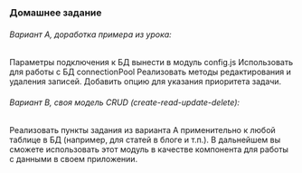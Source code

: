 ### Домашнее задание

###### Вариант А, доработка примера из урока:
Параметры подключения к БД вынести в модуль config.js
Использовать для работы с БД connectionPool
Реализовать методы редактирования и удаления записей.
Добавить опцию для указания приоритета задачи.

###### Вариант B, своя модель CRUD (create-read-update-delete):
Реализовать пункты задания из варианта А применительно к любой
таблице в БД (например, для статей в блоге и т.п.). В дальнейшем вы
сможете использовать этот модуль в качестве компонента для работы
с данными в своем приложении.
